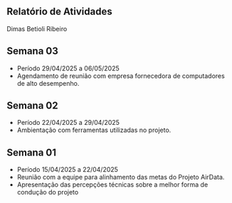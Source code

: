 ## Relatório de Atividades

Dimas Betioli Ribeiro

## Semana 03

- Período 29/04/2025 a 06/05/2025
- Agendamento de reunião com empresa fornecedora de computadores de alto desempenho.

## Semana 02

- Período 22/04/2025 a 29/04/2025
- Ambientação com ferramentas utilizadas no projeto.

##  Semana 01

- Período 15/04/2025 a 22/04/2025
- Reunião com a equipe para alinhamento das metas do Projeto AirData.
- Apresentação das percepções técnicas sobre a melhor forma de condução do projeto 

